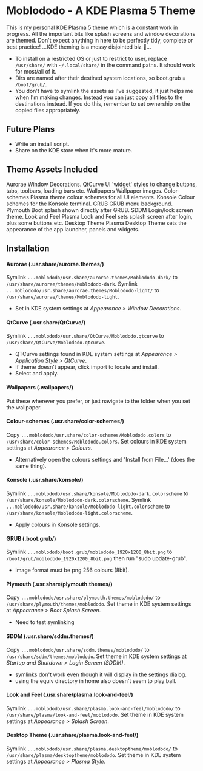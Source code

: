 # Moblododo - A KDE Plasma 5 Theme

This is my personal KDE Plasma 5 theme which is a constant work in progress. All the important bits like splash screens and window decorations are themed. Don't expect anything in here to be perfectly tidy, complete or best practice! ...KDE theming is a messy disjointed biz 🥲...

 - To install on a restricted OS or just to restrict to user, replace `/usr/share/` with `~/.local/share/` in the command paths. It should work for most/all of it.
 - Dirs are named after their destined system locations, so boot.grub = `/boot/grub/`.
 - You don't have to symlink the assets as I've suggested, it just helps me when I'm making changes. Instead you can just copy all files to the destinations instead. If you do this, remember to set ownership on the copied files appropriately.

## Future Plans
 - Write an install script.
 - Share on the KDE store when it's more mature.

## Theme Assets Included

Aurorae         Window Decorations.
QtCurve         UI 'widget' styles to change buttons, tabs, toolbars, loading bars etc.
Wallpapers      Wallpaper images.
Color-schemes   Plasma theme colour schemes for all UI elements.
Konsole         Colour schemes for the Konsole terminal.
GRUB            GRUB menu background.
Plymouth        Boot splash shown directly after GRUB.
SDDM            Login/lock screen theme.
Look and Feel   Plasma Look and Feel sets splash screen after login, plus some buttons etc.
Desktop Theme	Plasma Desktop Theme sets the appearance of the app launcher, panels and widgets.

## Installation

#### Aurorae (.usr.share/aurorae.themes/)
Symlink `...moblododo/usr.share/aurorae.themes/Moblododo-dark/` to `/usr/share/aurorae/themes/Moblododo-dark`.
Symlink `...moblododo/usr.share/aurorae.themes/Moblododo-light/` to `/usr/share/aurorae/themes/Moblododo-light`.
 - Set in KDE system settings at *Appearance > Window Decorations*.

#### QtCurve (.usr.share/QtCurve/)
Symlink `...moblododo/usr.share/QtCurve/Moblododo.qtcurve` to `/usr/share/QtCurve/Moblododo.qtcurve`.
 - QTCurve settings found in KDE system settings at *Appearance > Application Style > QtCurve*.
 - If theme doesn't appear, click import to locate and install.
 - Select and apply.

#### Wallpapers (.wallpapers/)
Put these wherever you prefer, or just navigate to the folder when you set the wallpaper.

#### Colour-schemes (.usr.share/color-schemes/)
Copy `...moblododo/usr.share/color-schemes/Moblododo.colors` to `/usr/share/color-schemes/Moblododo.colors`.
Set colours in KDE system settings at *Appearance > Colours*.
 - Alternatively open the colours settings and 'Install from File...' (does the same thing).

#### Konsole (.usr.share/konsole/)
Symlink `...moblododo/usr.share/konsole/Moblododo-dark.colorscheme` to `/usr/share/konsole/Moblododo-dark.colorscheme`.
Symlink `...moblododo/usr.share/konsole/Moblododo-light.colorscheme` to `/usr/share/konsole/Moblododo-light.colorscheme`.
 - Apply colours in Konsole settings.

#### GRUB (.boot.grub/)
Symlink `...moblododo/boot.grub/moblododo_1920x1200_8bit.png` to `/boot/grub/moblododo_1920x1200_8bit.png` then run "sudo update-grub".
 - Image format must be png 256 colours (8bit).

#### Plymouth (.usr.share/plymouth.themes/)
Copy `...moblododo/usr.share/plymouth.themes/moblododo/` to `/usr/share/plymouth/themes/moblododo`.
Set theme in KDE system settings at *Appearance > Boot Splash Screen*.
 - Need to test symlinking

#### SDDM (.usr.share/sddm.themes/)
Copy `...moblododo/usr.share/sddm.themes/moblododo/` to `/usr/share/sddm/themes/moblododo`.
Set theme in KDE system settings at *Startup and Shutdown > Login Screen (SDDM)*.
 - symlinks don't work even though it will display in the settings dialog.
 - using the equiv directory in home also doesn't seem to play ball.

#### Look and Feel (.usr.share/plasma.look-and-feel/)
Symlink `...moblododo/usr.share/plasma.look-and-feel/moblododo/` to `/usr/share/plasma/look-and-feel/moblododo`.
Set theme in KDE system settings at *Appearance > Splash Screen*.

#### Desktop Theme (.usr.share/plasma.look-and-feel/)
Symlink `...moblododo/usr.share/plasma.desktoptheme/moblododo/` to `/usr/share/plasma/desktoptheme/moblododo`.
Set theme in KDE system settings at *Appearance > Plasma Style*.